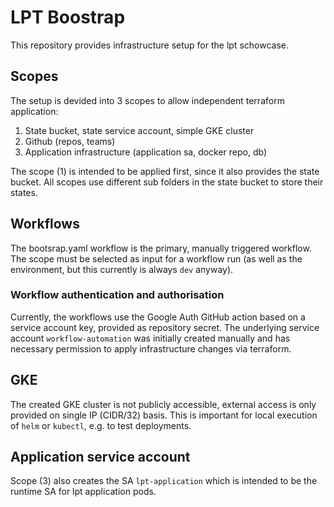 # LPT Boostrap

This repository provides infrastructure setup for the lpt schowcase.

## Scopes
The setup is devided into 3 scopes to allow independent terraform application:
1) State bucket, state service account, simple GKE cluster
2) Github (repos, teams)
3) Application infrastructure (application sa, docker repo, db)

The scope (1) is intended to be applied first, since it also provides the state bucket.
All scopes use different sub folders in the state bucket to store their states.

## Workflows
The bootsrap.yaml workflow is the primary, manually triggered workflow.
The scope must be selected as input for a workflow run (as well as the environment, but this currently is always `dev`
anyway).

### Workflow authentication and authorisation
Currently, the workflows use the Google Auth GitHub action based on a service account key, provided as repository secret.
The underlying service account `workflow-automation` was initially created manually and has necessary permission to
apply infrastructure changes via terraform.

## GKE
The created GKE cluster is not publicly accessible, external access is only provided on single IP (CIDR/32) basis.
This is important for local execution of `helm` or `kubectl`, e.g. to test deployments.


## Application service account
Scope (3) also creates the SA `lpt-application` which is intended to be the runtime SA for lpt application pods.

